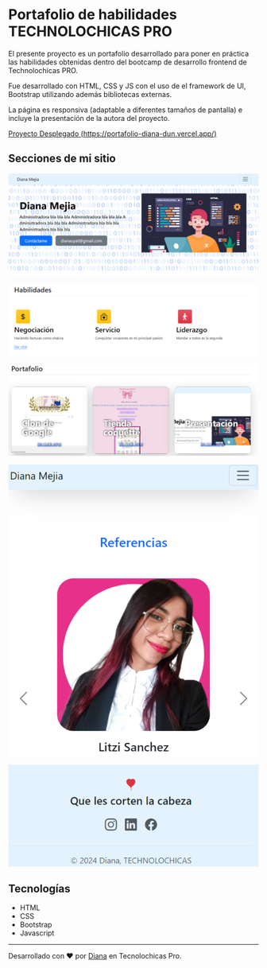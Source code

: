 # Portafolio de habilidades TECHNOLOCHICAS PRO

El presente proyecto es un portafolio desarrollado para poner en práctica las habilidades obtenidas dentro del bootcamp de desarrollo frontend de Technolochicas PRO.

Fue desarrollado con HTML, CSS y JS con el uso de el framework de UI, Bootstrap utilizando además bibliotecas externas.

La página es responsiva (adaptable a diferentes tamaños de pantalla) e incluye la presentación de la autora del proyecto.

[Proyecto Desplegado (https://portafolio-diana-dun.vercel.app/)](https://portafolio-diana-dun.vercel.app/)

## Secciones de mi sitio
![Presentación](1.png)

![Habilidades](2.png)

![Portafolio](3.png)

![Referencias](4.png)

![Pie de página](5.png)

## Tecnologías 
* HTML
* CSS
* Bootstrap
* Javascript
---

Desarrollado con ❤️ por [Diana](https://www.linkedin.com/in/diana-mejia-jacinto-1a104927a/) en Tecnolochicas Pro.

